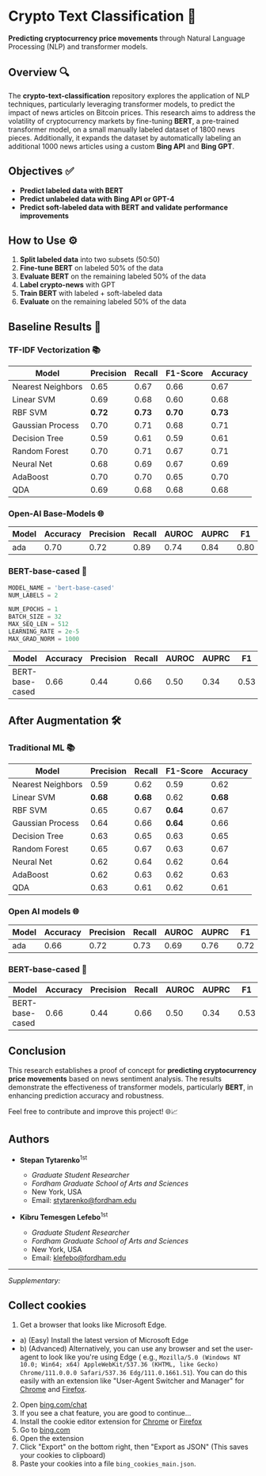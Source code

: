 # Crypto Text Classification 🚀

**Predicting cryptocurrency price movements** through Natural Language Processing (NLP) and transformer models.

## Overview 🔍

The **crypto-text-classification** repository explores the application of NLP techniques, particularly leveraging
transformer models, to predict the impact of news articles on Bitcoin prices. This research aims to address the
volatility of cryptocurrency markets by fine-tuning **BERT**, a pre-trained transformer model, on a small manually
labeled dataset of 1800 news pieces. Additionally, it expands the dataset by automatically labeling an additional 1000
news articles using a custom **Bing API** and **Bing GPT**.

## Objectives ✅

- **Predict labeled data with BERT**
- **Predict unlabeled data with Bing API or GPT-4**
- **Predict soft-labeled data with BERT and validate performance improvements**

## How to Use ⚙️

1. **Split labeled data** into two subsets (50:50)
2. **Fine-tune BERT** on labeled 50% of the data
3. **Evaluate BERT** on the remaining labeled 50% of the data
4. **Label crypto-news** with GPT
5. **Train BERT** with labeled + soft-labeled data
6. **Evaluate** on the remaining labeled 50% of the data

## Baseline Results 🧸

### TF-IDF Vectorization 📚

| Model             | Precision | Recall   | F1-Score | Accuracy |
|-------------------|-----------|----------|----------|----------|
| Nearest Neighbors | 0.65      | 0.67     | 0.66     | 0.67     |
| Linear SVM        | 0.69      | 0.68     | 0.60     | 0.68     |
| RBF SVM           | **0.72**  | **0.73** | **0.70** | **0.73** |
| Gaussian Process  | 0.70      | 0.71     | 0.68     | 0.71     |
| Decision Tree     | 0.59      | 0.61     | 0.59     | 0.61     |
| Random Forest     | 0.70      | 0.71     | 0.67     | 0.71     |
| Neural Net        | 0.68      | 0.69     | 0.67     | 0.69     |
| AdaBoost          | 0.70      | 0.70     | 0.65     | 0.70     |
| QDA               | 0.69      | 0.68     | 0.68     | 0.68     |

### Open-AI Base-Models 🌐

| Model | Accuracy | Precision | Recall | AUROC | AUPRC | F1   |
|-------|----------|-----------|--------|-------|-------|------|
| ada   | 0.70     | 0.72      | 0.89   | 0.74  | 0.84  | 0.80 |

### BERT-base-cased 🧩

```python
MODEL_NAME = 'bert-base-cased'
NUM_LABELS = 2

NUM_EPOCHS = 1
BATCH_SIZE = 32
MAX_SEQ_LEN = 512
LEARNING_RATE = 2e-5
MAX_GRAD_NORM = 1000
```

| Model           | Accuracy | Precision | Recall | AUROC | AUPRC | F1   |
|-----------------|----------|-----------|--------|-------|-------|------|
| BERT-base-cased | 0.66     | 0.44      | 0.66   | 0.50  | 0.34  | 0.53 |

## After Augmentation 🛠

### Traditional ML 📚

| Model             | Precision | Recall   | F1-Score | Accuracy |
|-------------------|-----------|----------|----------|----------|
| Nearest Neighbors | 0.59      | 0.62     | 0.59     | 0.62     |
| Linear SVM        | **0.68**  | **0.68** | 0.62     | **0.68** |
| RBF SVM           | 0.65      | 0.67     | **0.64** | 0.67     |
| Gaussian Process  | 0.64      | 0.66     | **0.64** | 0.66     |
| Decision Tree     | 0.63      | 0.65     | 0.63     | 0.65     |
| Random Forest     | 0.65      | 0.67     | 0.63     | 0.67     |
| Neural Net        | 0.62      | 0.64     | 0.62     | 0.64     |
| AdaBoost          | 0.62      | 0.63     | 0.62     | 0.63     |
| QDA               | 0.63      | 0.61     | 0.62     | 0.61     |

### Open AI models 🌐

| Model | Accuracy | Precision | Recall | AUROC | AUPRC | F1   |
|-------|----------|-----------|--------|-------|-------|------|
| ada   | 0.66     | 0.72      | 0.73   | 0.69  | 0.76  | 0.72 |

### BERT-base-cased 🧩

| Model           | Accuracy | Precision | Recall | AUROC | AUPRC | F1   |
|-----------------|----------|-----------|--------|-------|-------|------|
| BERT-base-cased | 0.66     | 0.44      | 0.66   | 0.50  | 0.34  | 0.53 |

## Conclusion

This research establishes a proof of concept for **predicting cryptocurrency price movements** based on news sentiment
analysis. The results demonstrate the effectiveness of transformer models, particularly **BERT**, in enhancing
prediction accuracy and robustness.

Feel free to contribute and improve this project! 🌐📈

## Authors

- **Stepan Tytarenko**<sup>1st</sup>
  - *Graduate Student Researcher*
  - *Fordham Graduate School of Arts and Sciences*
  - New York, USA
  - Email: stytarenko@fordham.edu

- **Kibru Temesgen Lefebo**<sup>1st</sup>
  - *Graduate Student Researcher*
  - *Fordham Graduate School of Arts and Sciences*
  - New York, USA
  - Email: klefebo@fordham.edu

***
_Supplementary:_

## Collect cookies

1. Get a browser that looks like Microsoft Edge.

- a) (Easy) Install the latest version of Microsoft Edge
- b) (Advanced) Alternatively, you can use any browser and set the user-agent to look like you're using Edge (
  e.g., `Mozilla/5.0 (Windows NT 10.0; Win64; x64) AppleWebKit/537.36 (KHTML, like Gecko) Chrome/111.0.0.0 Safari/537.36 Edg/111.0.1661.51`).
  You can do this easily with an extension like "User-Agent Switcher and Manager"
  for [Chrome](https://chrome.google.com/webstore/detail/user-agent-switcher-and-m/bhchdcejhohfmigjafbampogmaanbfkg)
  and [Firefox](https://addons.mozilla.org/en-US/firefox/addon/user-agent-string-switcher/).

2. Open [bing.com/chat](https://bing.com/chat)
3. If you see a chat feature, you are good to continue...
4. Install the cookie editor extension
   for [Chrome](https://chrome.google.com/webstore/detail/cookie-editor/hlkenndednhfkekhgcdicdfddnkalmdm)
   or [Firefox](https://addons.mozilla.org/en-US/firefox/addon/cookie-editor/)
5. Go to [bing.com](https://bing.com)
6. Open the extension
7. Click "Export" on the bottom right, then "Export as JSON" (This saves your cookies to clipboard)
8. Paste your cookies into a file `bing_cookies_main.json`.

[//]: # (   - NOTE: The **cookies file name MUST follow the regex pattern `bing_cookies_*.json`**, so that they could be recognized by internal cookie processing mechanisms)
